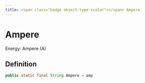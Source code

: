 ```yaml
---
title: <span class="badge object-type-scalar"></span> Ampere
---
```

# <span class="badge object-type-scalar"></span> Ampere

Energy: Ampere (A)

## Definition

```java
public static final String Ampere = amp
```
